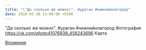 ```yaml
---
title: "\"Да сколько же можно\". #ураган #нижнийновгород"
date: 2018-05-30 13:08:00 +0300
---
```


"Да сколько же можно". #ураган #нижнийновгород
Фотография
<a class="vk-attach" href="https://vk.com/photo41076938_456243696">https://vk.com/photo41076938_456243696</a>
Карта

<a class="vk-attach" href="https://vk.com/photo41076938_456243696">Вложение</a>
